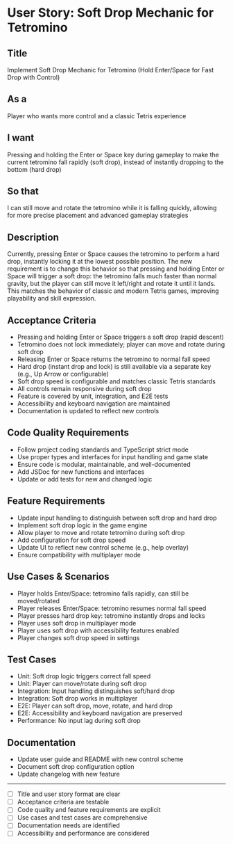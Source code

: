 # User Story: Soft Drop Mechanic for Tetromino

## Title
Implement Soft Drop Mechanic for Tetromino (Hold Enter/Space for Fast Drop with Control)

## As a
Player who wants more control and a classic Tetris experience

## I want
Pressing and holding the Enter or Space key during gameplay to make the current tetromino fall rapidly (soft drop), instead of instantly dropping to the bottom (hard drop)

## So that
I can still move and rotate the tetromino while it is falling quickly, allowing for more precise placement and advanced gameplay strategies

## Description
Currently, pressing Enter or Space causes the tetromino to perform a hard drop, instantly locking it at the lowest possible position. The new requirement is to change this behavior so that pressing and holding Enter or Space will trigger a soft drop: the tetromino falls much faster than normal gravity, but the player can still move it left/right and rotate it until it lands. This matches the behavior of classic and modern Tetris games, improving playability and skill expression.

## Acceptance Criteria
- Pressing and holding Enter or Space triggers a soft drop (rapid descent)
- Tetromino does not lock immediately; player can move and rotate during soft drop
- Releasing Enter or Space returns the tetromino to normal fall speed
- Hard drop (instant drop and lock) is still available via a separate key (e.g., Up Arrow or configurable)
- Soft drop speed is configurable and matches classic Tetris standards
- All controls remain responsive during soft drop
- Feature is covered by unit, integration, and E2E tests
- Accessibility and keyboard navigation are maintained
- Documentation is updated to reflect new controls

## Code Quality Requirements
- Follow project coding standards and TypeScript strict mode
- Use proper types and interfaces for input handling and game state
- Ensure code is modular, maintainable, and well-documented
- Add JSDoc for new functions and interfaces
- Update or add tests for new and changed logic

## Feature Requirements
- Update input handling to distinguish between soft drop and hard drop
- Implement soft drop logic in the game engine
- Allow player to move and rotate tetromino during soft drop
- Add configuration for soft drop speed
- Update UI to reflect new control scheme (e.g., help overlay)
- Ensure compatibility with multiplayer mode

## Use Cases & Scenarios
- Player holds Enter/Space: tetromino falls rapidly, can still be moved/rotated
- Player releases Enter/Space: tetromino resumes normal fall speed
- Player presses hard drop key: tetromino instantly drops and locks
- Player uses soft drop in multiplayer mode
- Player uses soft drop with accessibility features enabled
- Player changes soft drop speed in settings

## Test Cases
- Unit: Soft drop logic triggers correct fall speed
- Unit: Player can move/rotate during soft drop
- Integration: Input handling distinguishes soft/hard drop
- Integration: Soft drop works in multiplayer
- E2E: Player can soft drop, move, rotate, and hard drop
- E2E: Accessibility and keyboard navigation are preserved
- Performance: No input lag during soft drop

## Documentation
- Update user guide and README with new control scheme
- Document soft drop configuration option
- Update changelog with new feature

---

- [ ] Title and user story format are clear
- [ ] Acceptance criteria are testable
- [ ] Code quality and feature requirements are explicit
- [ ] Use cases and test cases are comprehensive
- [ ] Documentation needs are identified
- [ ] Accessibility and performance are considered
